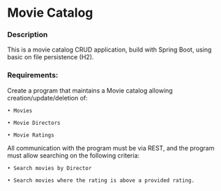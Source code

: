 # Movie Catalog

### Description
This is a movie catalog CRUD application, build with Spring Boot, using basic on file persistence (H2).

### Requirements:
Create a program that maintains a Movie catalog allowing creation/update/deletion of:

    • Movies

    • Movie Directors

    • Movie Ratings



All communication with the program must be via REST, and the program must allow searching on the following criteria:

    • Search movies by Director

    • Search movies where the rating is above a provided rating.